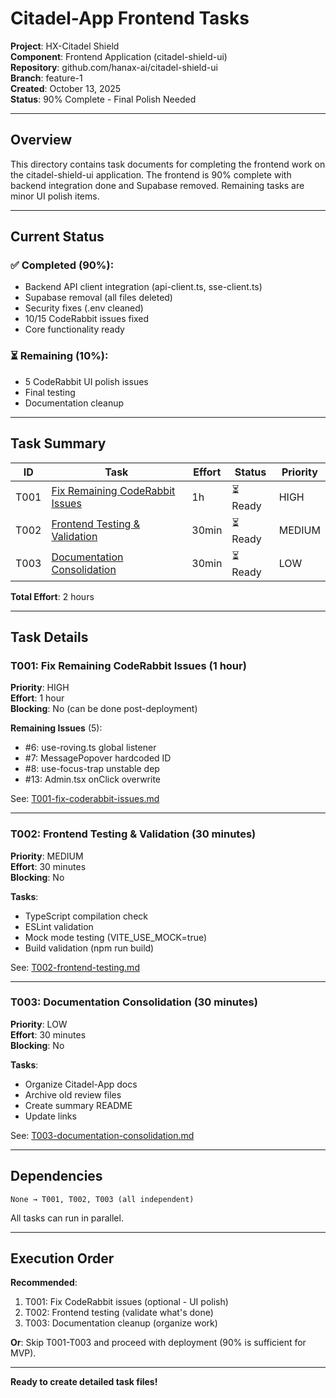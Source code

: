 # Citadel-App Frontend Tasks

**Project**: HX-Citadel Shield  
**Component**: Frontend Application (citadel-shield-ui)  
**Repository**: github.com/hanax-ai/citadel-shield-ui  
**Branch**: feature-1  
**Created**: October 13, 2025  
**Status**: 90% Complete - Final Polish Needed

---

## Overview

This directory contains task documents for completing the frontend work on the citadel-shield-ui application. The frontend is 90% complete with backend integration done and Supabase removed. Remaining tasks are minor UI polish items.

---

## Current Status

### ✅ Completed (90%):
- Backend API client integration (api-client.ts, sse-client.ts)
- Supabase removal (all files deleted)
- Security fixes (.env cleaned)
- 10/15 CodeRabbit issues fixed
- Core functionality ready

### ⏳ Remaining (10%):
- 5 CodeRabbit UI polish issues
- Final testing
- Documentation cleanup

---

## Task Summary

| ID | Task | Effort | Status | Priority |
|----|------|--------|--------|----------|
| T001 | [Fix Remaining CodeRabbit Issues](#) | 1h | ⏳ Ready | HIGH |
| T002 | [Frontend Testing & Validation](#) | 30min | ⏳ Ready | MEDIUM |
| T003 | [Documentation Consolidation](#) | 30min | ⏳ Ready | LOW |

**Total Effort**: 2 hours

---

## Task Details

### T001: Fix Remaining CodeRabbit Issues (1 hour)
**Priority**: HIGH  
**Effort**: 1 hour  
**Blocking**: No (can be done post-deployment)

**Remaining Issues** (5):
- #6: use-roving.ts global listener
- #7: MessagePopover hardcoded ID
- #8: use-focus-trap unstable dep
- #13: Admin.tsx onClick overwrite

See: [T001-fix-coderabbit-issues.md](T001-fix-coderabbit-issues.md)

---

### T002: Frontend Testing & Validation (30 minutes)
**Priority**: MEDIUM  
**Effort**: 30 minutes  
**Blocking**: No

**Tasks**:
- TypeScript compilation check
- ESLint validation
- Mock mode testing (VITE_USE_MOCK=true)
- Build validation (npm run build)

See: [T002-frontend-testing.md](T002-frontend-testing.md)

---

### T003: Documentation Consolidation (30 minutes)
**Priority**: LOW  
**Effort**: 30 minutes  
**Blocking**: No

**Tasks**:
- Organize Citadel-App docs
- Archive old review files
- Create summary README
- Update links

See: [T003-documentation-consolidation.md](T003-documentation-consolidation.md)

---

## Dependencies

```
None → T001, T002, T003 (all independent)
```

All tasks can run in parallel.

---

## Execution Order

**Recommended**:
1. T001: Fix CodeRabbit issues (optional - UI polish)
2. T002: Frontend testing (validate what's done)
3. T003: Documentation cleanup (organize work)

**Or**: Skip T001-T003 and proceed with deployment (90% is sufficient for MVP).

---

**Ready to create detailed task files!**

